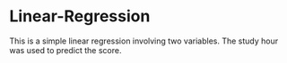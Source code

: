 # Linear-Regression
This is a simple linear regression involving two variables. The study hour was used to predict the score.
